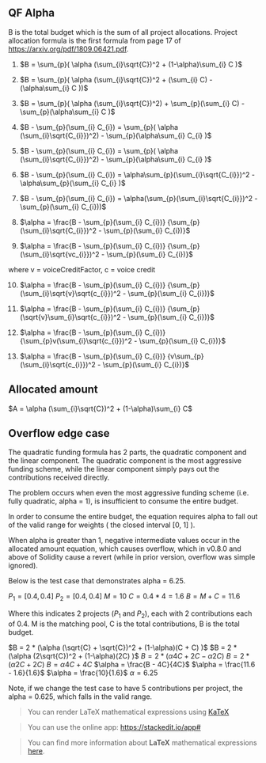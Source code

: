 ## QF Alpha

B is the total budget which is the sum of all project allocations. Project allocation formula is the first formula from page 17 of https://arxiv.org/pdf/1809.06421.pdf.

1. $B = \sum_{p}( \alpha (\sum_{i}\sqrt{C})^2 + (1-\alpha)\sum_{i} C )$

2. $B = \sum_{p}( \alpha (\sum_{i}\sqrt{C})^2 + (\sum_{i} C) -(\alpha\sum_{i} C ))$

3. $B = \sum_{p}( \alpha (\sum_{i}\sqrt{C})^2) + \sum_{p}(\sum_{i} C) - \sum_{p}(\alpha\sum_{i} C )$

4. $B - \sum_{p}(\sum_{i} C_{i}) = \sum_{p}( \alpha (\sum_{i}\sqrt{C_{i}})^2)  - \sum_{p}(\alpha\sum_{i} C_{i} )$

5. $B - \sum_{p}(\sum_{i} C_{i}) = \sum_{p}( \alpha (\sum_{i}\sqrt{C_{i}})^2)  - \sum_{p}(\alpha\sum_{i} C_{i} )$

6. $B - \sum_{p}(\sum_{i} C_{i}) = \alpha\sum_{p}(\sum_{i}\sqrt{C_{i}})^2  - \alpha\sum_{p}(\sum_{i} C_{i} )$

7. $B - \sum_{p}(\sum_{i} C_{i}) = \alpha(\sum_{p}(\sum_{i}\sqrt{C_{i}})^2  - \sum_{p}(\sum_{i} C_{i}))$

8. $\alpha = \frac{B - \sum_{p}(\sum_{i} C_{i})} {\sum_{p}(\sum_{i}\sqrt{C_{i}})^2  - \sum_{p}(\sum_{i} C_{i})}$

9. $\alpha = \frac{B - \sum_{p}(\sum_{i} C_{i})} {\sum_{p}(\sum_{i}\sqrt{vc_{i}})^2  - \sum_{p}(\sum_{i} C_{i})}$

where v = voiceCreditFactor, c = voice credit

10. $\alpha = \frac{B - \sum_{p}(\sum_{i} C_{i})} {\sum_{p}(\sum_{i}\sqrt{v}\sqrt{c_{i}})^2  - \sum_{p}(\sum_{i} C_{i})}$

11. $\alpha = \frac{B - \sum_{p}(\sum_{i} C_{i})} {\sum_{p}(\sqrt{v}\sum_{i}\sqrt{c_{i}})^2  - \sum_{p}(\sum_{i} C_{i})}$

12. $\alpha = \frac{B - \sum_{p}(\sum_{i} C_{i})} {\sum_{p}v(\sum_{i}\sqrt{c_{i}})^2  - \sum_{p}(\sum_{i} C_{i})}$

13. $\alpha = \frac{B - \sum_{p}(\sum_{i} C_{i})} {v\sum_{p}(\sum_{i}\sqrt{c_{i}})^2  - \sum_{p}(\sum_{i} C_{i})}$


## Allocated amount

$A = \alpha (\sum_{i}\sqrt{C})^2 + (1-\alpha)\sum_{i} C$

## Overflow edge case

The quadratic funding formula has 2 parts, the quadratic component and the linear component. The quadratic component is the most aggressive funding scheme, while the linear component simply pays out the contributions received directly.

The problem occurs when even the most aggressive funding scheme (i.e. fully quadratic, alpha = 1), is insufficient to consume the entire budget.

In order to consume the entire budget, the equation requires alpha to fall out of the valid range for weights ( the closed interval [0, 1] ).

When alpha is greater than 1, negative intermediate values occur in the  allocated amount equation, which causes overflow, which in v0.8.0 and above of Solidity cause a revert (while in prior version, overflow was simple ignored). 

Below is the test case that demonstrates alpha = 6.25.

$P_{1} = [ 0.4, 0.4 ]$
$P_{2} = [ 0.4, 0.4 ]$
$M = 10$
$C = 0.4 * 4 = 1.6$
$B = M + C = 11.6$

Where this indicates 2 projects ($P_{1}$ and $P_{2}$), each with 2 contributions each of 0.4. M is the matching pool, C is the total contributions, B is the total budget.

$B = 2 * (\alpha (\sqrt{C} + \sqrt{C})^2 + (1-\alpha)(C + C) )$
$B = 2 * (\alpha (2\sqrt{C})^2 + (1-\alpha)(2C) )$
$B = 2 * (\alpha 4C + 2C -\alpha2C)$
$B = 2 * (\alpha 2C + 2C)$
$B = \alpha 4C + 4C$
$\alpha = \frac{B - 4C}{4C}$
$\alpha = \frac{11.6 - 1.6}{1.6}$
$\alpha = \frac{10}{1.6}$
$\alpha = 6.25$


Note, if we change the test case to have 5 contributions per project, the alpha = 0.625, which falls in the valid range.


> You can render LaTeX mathematical expressions using [KaTeX](https://khan.github.io/KaTeX/)

> You can use the online app: https://stackedit.io/app#

> You can find more information about **LaTeX** mathematical expressions [here](http://meta.math.stackexchange.com/questions/5020/mathjax-basic-tutorial-and-quick-reference).



